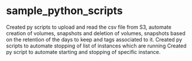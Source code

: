 # sample_python_scripts
Created py scripts to upload and read the csv file from S3, automate creation of volumes, snapshots and deletion of volumes, snapshots based on the retention of the days to keep and tags associated to it.
Created py scripts to automate stopping of list of instances which are running
Created py script to automate starting and stopping of specific instance.
